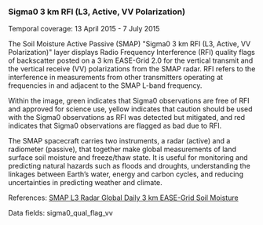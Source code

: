 ### Sigma0 3 km RFI (L3, Active, VV Polarization)
Temporal coverage: 13 April 2015 - 7 July 2015

The Soil Moisture Active Passive (SMAP) "Sigma0 3 km RFI (L3, Active, VV Polarization)" layer displays Radio Frequency Interference (RFI) quality flags of backscatter posted on a 3 km EASE-Grid 2.0 for the vertical transmit and the vertical receive (VV) polarizations from the SMAP radar. RFI refers to the interference in measurements from other transmitters operating at frequencies in and adjacent to the SMAP L-band frequency.

Within the image, green indicates that Sigma0 observations are free of RFI and approved for science use, yellow indicates that caution should be used with the Sigma0 observations as RFI was detected but mitigated, and red indicates that Sigma0 observations are flagged as bad due to RFI.

The SMAP spacecraft carries two instruments, a radar (active) and a radiometer (passive), that together make global measurements of land surface soil moisture and freeze/thaw state. It is useful for monitoring and predicting natural hazards such as floods and droughts, understanding the linkages between Earth’s water, energy and carbon cycles, and reducing uncertainties in predicting weather and climate.

References: [SMAP L3 Radar Global Daily 3 km EASE-Grid Soil Moisture](http://nsidc.org/data/spl3sma/)

Data fields: sigma0_qual_flag_vv

